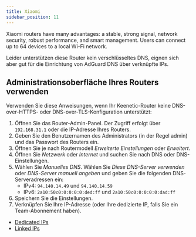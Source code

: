 ```yaml
---
title: Xiaomi
sidebar_position: 11
---
```


Xiaomi routers have many advantages: a stable, strong signal, network security, robust performance, and smart management. Users can connect up to 64 devices to a local Wi-Fi network.

Leider unterstützen diese Router kein verschlüsseltes DNS, eignen sich aber gut für die Einrichtung von AdGuard DNS über verknüpfte IPs.

## Administrationsoberfläche Ihres Routers verwenden

Verwenden Sie diese Anweisungen, wenn Ihr Keenetic-Router keine DNS-over-HTTPS- oder DNS-over-TLS-Konfiguration unterstützt:

1. Öffnen Sie das Router-Admin-Panel. Der Zugriff erfolgt über `192.168.31.1` oder die IP-Adresse Ihres Routers.
2. Geben Sie den Benutzernamen des Administrators (in der Regel admin) und das Passwort des Routers ein.
3. Öffnen Sie je nach Routermodell _Erweiterte Einstellungen_ oder _Erweitert_.
4. Öffnen Sie _Netzwerk_ oder _Internet_ und suchen Sie nach DNS oder DNS-Einstellungen.
5. Wählen Sie _Manuelles DNS_. Wählen Sie _Diese DNS-Server verwenden_ oder _DNS-Server manuell angeben_ und geben Sie die folgenden DNS-Serveradressen ein:
   - IPv4: `94.140.14.49` und `94.140.14.59`
   - IPv6: `2a10:50c0:0:0:0:0:ded:ff` und `2a10:50c0:0:0:0:0:dad:ff`
6. Speichern Sie die Einstellungen.
7. Verknüpfen Sie Ihre IP-Adresse (oder Ihre dedizierte IP, falls Sie ein Team-Abonnement haben).

- [Dedicated IPs](/private-dns/connect-devices/other-options/dedicated-ip.md)
- [Linked IPs](/private-dns/connect-devices/other-options/linked-ip.md)
